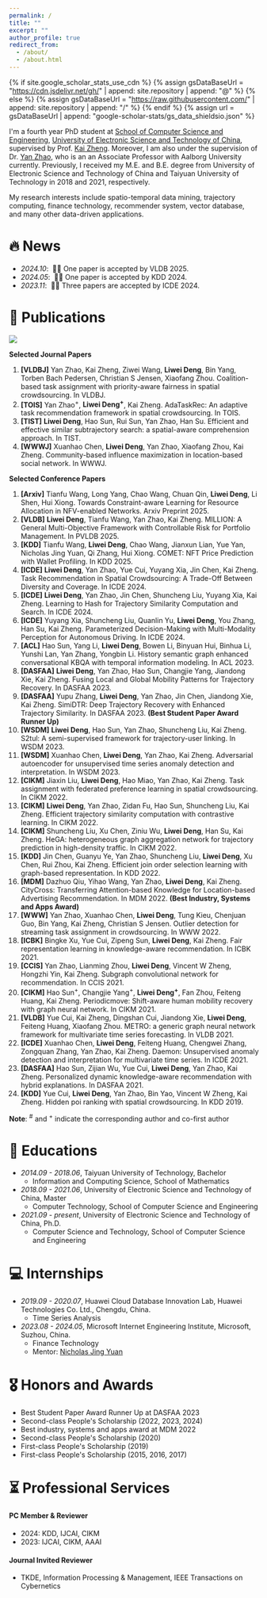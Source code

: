 ```yaml
---
permalink: /
title: ""
excerpt: ""
author_profile: true
redirect_from: 
  - /about/
  - /about.html
---
```


{% if site.google_scholar_stats_use_cdn %}
{% assign gsDataBaseUrl = "https://cdn.jsdelivr.net/gh/" | append: site.repository | append: "@" %}
{% else %}
{% assign gsDataBaseUrl = "https://raw.githubusercontent.com/" | append: site.repository | append: "/" %}
{% endif %}
{% assign url = gsDataBaseUrl | append: "google-scholar-stats/gs_data_shieldsio.json" %}

<span class='anchor' id='about-me'></span>

I'm a fourth year PhD student at [School of Computer Science and Engineering](https://www.scse.uestc.edu.cn/), [University of Electronic Science and Technology of China](https://www.uestc.edu.cn/), supervised by Prof. [Kai Zheng](https://zheng-kai.com/). Moreover, I am also under the supervision of Dr. [Yan Zhao](https://yan20191113.github.io), who is an an Associate Professor with Aalborg University currently. Previously, I received my M.E. and B.E. degree from University of Electronic Science and Technology of China and Taiyuan University of Technology in 2018 and 2021, respectively. 

My research interests include spatio-temporal data mining, trajectory computing, finance technology, recommender system, vector database, and many other data-driven applications. 

<!-- 
My research interest includes neural machine translation and computer vision. I have published more than 100 papers at the top international AI conferences with total <a href='https://scholar.google.com/citations?user=DhtAFkwAAAAJ'>google scholar citations <strong><span id='total_cit'>260000+</span></strong></a> (You can also use google scholar badge <a href='https://scholar.google.com/citations?user=DhtAFkwAAAAJ'><img src="https://img.shields.io/endpoint?url={{ url | url_encode }}&logo=Google%20Scholar&labelColor=f6f6f6&color=9cf&style=flat&label=citations"></a>). 
-->


# 🔥 News
- *2024.10*: &nbsp;🎉🎉 One paper is accepted by VLDB 2025. 
- *2024.05*: &nbsp;🎉🎉 One paper is accepted by KDD 2024. 
- *2023.11*: &nbsp;🎉🎉 Three papers are accepted by ICDE 2024.

# 📝 Publications 
<a href='https://scholar.google.com/citations?user=DhtAFkwAAAAJ'><img src="https://img.shields.io/endpoint?url={{ url | url_encode }}&logo=Google%20Scholar&labelColor=f6f6f6&color=9cf&style=flat&label=citations"></a>

<!-- 
<div class='paper-box'><div class='paper-box-image'><div><div class="badge">CVPR 2016</div><img src='images/500x300.png' alt="sym" width="100%"></div></div>
<div class='paper-box-text' markdown="1">

[Deep Residual Learning for Image Recognition](https://openaccess.thecvf.com/content_cvpr_2016/papers/He_Deep_Residual_Learning_CVPR_2016_paper.pdf)

**Kaiming He**, Xiangyu Zhang, Shaoqing Ren, Jian Sun

[**Project**](https://scholar.google.com/citations?view_op=view_citation&hl=zh-CN&user=DhtAFkwAAAAJ&citation_for_view=DhtAFkwAAAAJ:ALROH1vI_8AC) <strong><span class='show_paper_citations' data='DhtAFkwAAAAJ:ALROH1vI_8AC'></span></strong>
- Lorem ipsum dolor sit amet, consectetur adipiscing elit. Vivamus ornare aliquet ipsum, ac tempus justo dapibus sit amet. 
</div>
</div>

- [Lorem ipsum dolor sit amet, consectetur adipiscing elit. Vivamus ornare aliquet ipsum, ac tempus justo dapibus sit amet](https://github.com), A, B, C, **CVPR 2020**
-->

**Selected Journal Papers**
1. **\[VLDBJ\]** Yan Zhao, Kai Zheng, Ziwei Wang, **Liwei Deng**, Bin Yang, Torben Bach Pedersen, Christian S Jensen, Xiaofang Zhou. Coalition-based task assignment with priority-aware fairness in spatial crowdsourcing. In VLDBJ.
2. **\[TOIS\]** Yan Zhao<sup>+</sup>, **Liwei Deng<sup>+</sup>**, Kai Zheng. AdaTaskRec: An adaptive task recommendation framework in spatial crowdsourcing. In TOIS.
3. **\[TIST\]** **Liwei Deng**, Hao Sun, Rui Sun, Yan Zhao, Han Su. Efficient and effective similar subtrajectory search: a spatial-aware comprehension approach. In TIST.
4. **\[WWWJ\]** Xuanhao Chen, **Liwei Deng**, Yan Zhao, Xiaofang Zhou, Kai Zheng. Community-based influence maximization in location-based social network. In WWWJ.

**Selected Conference Papers**

1. **\[Arxiv\]** Tianfu Wang, Long Yang, Chao Wang, Chuan Qin, **Liwei Deng**, Li Shen, Hui Xiong. Towards Constraint-aware Learning for Resource Allocation in NFV-enabled Networks. Arxiv Preprint 2025.
2. **\[VLDB\]** **Liwei Deng**, Tianfu Wang, Yan Zhao, Kai Zheng. MILLION: A General Multi-Objective Framework with Controllable Risk for Portfolio Management. In PVLDB 2025.
3. **\[KDD\]** Tianfu Wang, **Liwei Deng**, Chao Wang, Jianxun Lian, Yue Yan, Nicholas Jing Yuan, Qi Zhang, Hui Xiong. COMET: NFT Price Prediction with Wallet Profiling. In KDD 2025.
4. **\[ICDE\]** **Liwei Deng**, Yan Zhao, Yue Cui, Yuyang Xia, Jin Chen, Kai Zheng. Task Recommendation in Spatial Crowdsourcing: A Trade-Off Between Diversity and Coverage. In ICDE 2024.
5. **\[ICDE\]** **Liwei Deng**, Yan Zhao, Jin Chen, Shuncheng Liu, Yuyang Xia, Kai Zheng. Learning to Hash for Trajectory Similarity Computation and Search. In ICDE 2024.
6. **\[ICDE\]** Yuyang Xia, Shuncheng Liu, Quanlin Yu, **Liwei Deng**, You Zhang, Han Su, Kai Zheng. Parameterized Decision-Making with Multi-Modality Perception for Autonomous Driving. In ICDE 2024.
7. **\[ACL\]** Hao Sun, Yang Li, **Liwei Deng**, Bowen Li, Binyuan Hui, Binhua Li, Yunshi Lan, Yan Zhang, Yongbin Li. History semantic graph enhanced conversational KBQA with temporal information modeling. In ACL 2023.
8. **\[DASFAA\]** **Liwei Deng**, Yan Zhao, Hao Sun, Changjie Yang, Jiandong Xie, Kai Zheng. Fusing Local and Global Mobility Patterns for Trajectory Recovery. In DASFAA 2023.
9. **\[DASFAA\]** Yupu Zhang, **Liwei Deng**, Yan Zhao, Jin Chen, Jiandong Xie, Kai Zheng. SimiDTR: Deep Trajectory Recovery with Enhanced Trajectory Similarity. In DASFAA 2023. **(Best Student Paper Award Runner Up)**
10. **\[WSDM\]** **Liwei Deng**, Hao Sun, Yan Zhao, Shuncheng Liu, Kai Zheng. S2tul: A semi-supervised framework for trajectory-user linking. In WSDM 2023.
11. **\[WSDM\]** Xuanhao Chen, **Liwei Deng**, Yan Zhao, Kai Zheng. Adversarial autoencoder for unsupervised time series anomaly detection and interpretation. In WSDM 2023.
12. **\[CIKM\]** Jiaxin Liu, **Liwei Deng**, Hao Miao, Yan Zhao, Kai Zheng. Task assignment with federated preference learning in spatial crowdsourcing. In CIKM 2022.
13. **\[CIKM\]** **Liwei Deng**, Yan Zhao, Zidan Fu, Hao Sun, Shuncheng Liu, Kai Zheng. Efficient trajectory similarity computation with contrastive learning. In CIKM 2022.
14. **\[CIKM\]** Shuncheng Liu, Xu Chen, Ziniu Wu, **Liwei Deng**, Han Su, Kai Zheng. HeGA: heterogeneous graph aggregation network for trajectory prediction in high-density traffic. In CIKM 2022.
15. **\[KDD\]** Jin Chen, Guanyu Ye, Yan Zhao, Shuncheng Liu, **Liwei Deng**, Xu Chen, Rui Zhou, Kai Zheng. Efficient join order selection learning with graph-based representation. In KDD 2022.
16. **\[MDM\]** Dazhuo Qiu, Yihao Wang, Yan Zhao, **Liwei Deng**, Kai Zheng. CityCross: Transferring Attention-based Knowledge for Location-based Advertising Recommendation. In MDM 2022. **(Best Industry, Systems and Apps Award)**
17. **\[WWW\]** Yan Zhao, Xuanhao Chen, **Liwei Deng**, Tung Kieu, Chenjuan Guo, Bin Yang, Kai Zheng, Christian S Jensen. Outlier detection for streaming task assignment in crowdsourcing. In WWW 2022.
18. **\[ICBK\]** Bingke Xu, Yue Cui, Zipeng Sun, **Liwei Deng**, Kai Zheng. Fair representation learning in knowledge-aware recommendation. In ICBK 2021.
19. **\[CCIS\]** Yan Zhao, Lianming Zhou, **Liwei Deng**, Vincent W Zheng, Hongzhi Yin, Kai Zheng. Subgraph convolutional network for recommendation. In CCIS 2021.
20. **\[CIKM\]** Hao Sun<sup>+</sup>, Changjie Yang<sup>+</sup>, **Liwei Deng<sup>+</sup>**, Fan Zhou, Feiteng Huang, Kai Zheng. Periodicmove: Shift-aware human mobility recovery with graph neural network. In CIKM 2021.
21. **\[VLDB\]** Yue Cui, Kai Zheng, Dingshan Cui, Jiandong Xie, **Liwei Deng**, Feiteng Huang, Xiaofang Zhou. METRO: a generic graph neural network framework for multivariate time series forecasting. In VLDB 2021.
22. **\[ICDE\]** Xuanhao Chen, **Liwei Deng**, Feiteng Huang, Chengwei Zhang, Zongquan Zhang, Yan Zhao, Kai Zheng. Daemon: Unsupervised anomaly detection and interpretation for multivariate time series. In ICDE 2021.
23. **\[DASFAA\]** Hao Sun, Zijian Wu, Yue Cui, **Liwei Deng**, Yan Zhao, Kai Zheng. Personalized dynamic knowledge-aware recommendation with hybrid explanations. In DASFAA 2021.
24. **\[KDD\]** Yue Cui, **Liwei Deng**, Yan Zhao, Bin Yao, Vincent W Zheng, Kai Zheng. Hidden poi ranking with spatial crowdsourcing. In KDD 2019.

**Note**: <sup>#</sup> and <sup>+</sup> indicate the corresponding author and co-first author

# 📖 Educations
- *2014.09 - 2018.06*, Taiyuan University of Technology, Bachelor
  - Information and Computing Science, School of Mathematics
- *2018.09 - 2021.06*, University of Electronic Science and Technology of China, Master
  - Computer Technology, School of Computer Science and Engineering
- *2021.09 - present*, University of Electronic Science and Technology of China, Ph.D.
  - Computer Science and Technology, School of Computer Science and Engineering

# 💻 Internships

- *2019.09 - 2020.07*, Huawei Cloud Database Innovation Lab, Huawei Technologies Co. Ltd., Chengdu, China.
  - Time Series Analysis
- *2023.08 - 2024.05*, Microsoft Internet Engineering Institute, Microsoft, Suzhou, China.
  - Finance Technology
  - Mentor: [Nicholas Jing Yuan](https://scholar.google.com/citations?user=B-d1EHAAAAAJ&hl=zh-CN)

# 🎖 Honors and Awards
- Best Student Paper Award Runner Up at DASFAA 2023
- Second-class People's Scholarship (2022, 2023, 2024)
- Best industry, systems and apps award at MDM 2022
- Second-class People's Scholarship (2020)
- First-class People's Scholarship (2019)
- First-class People's Scholarship (2015, 2016, 2017)

# ⏳ Professional Services

#### PC Member & Reviewer
- 2024: KDD, IJCAI, CIKM
- 2023: IJCAI, CIKM, AAAI

#### Journal Invited Reviewer
- TKDE, Information Processing & Management, IEEE Transactions on Cybernetics
